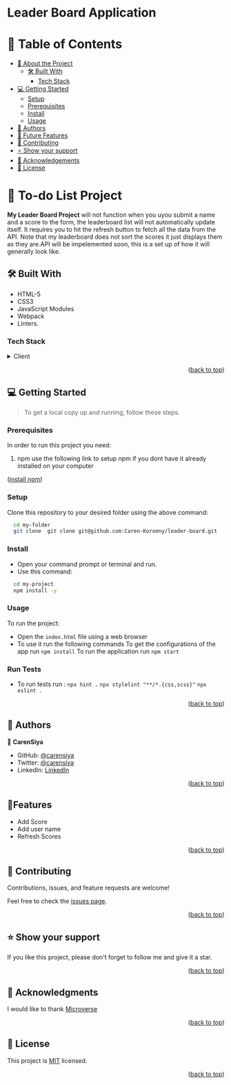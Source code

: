 # Leader Board Application

<a name="readme-top"></a>

<!-- TABLE OF CONTENTS -->

# 📗 Table of Contents

- [📖 About the Project](#about-project)
  - [🛠 Built With](#built-with)
    - [Tech Stack](#tech-stack)
- [💻 Getting Started](#getting-started)
  - [Setup](#setup)
  - [Prerequisites](#prerequisites)
  - [Install](#install)
  - [Usage](#usage)
- [👥 Authors](#authors)
- [🔭 Future Features](#future-features)
- [🤝 Contributing](#contributing)
- [⭐️ Show your support](#support)
- [🙏 Acknowledgements](#acknowledgements)
- [📝 License](#license)

<!-- PROJECT DESCRIPTION -->

# 📖 To-do List Project <a name="about-project"></a>

**My Leader Board Project** will not function when you uyou submit a name and a score to the form, the leaderboard list will not automatically update itself. It requires you to hit the refresh button to fetch all the data from the API. Note that my leaderboard does not sort the scores it just displays them as they are.API will be impelemented soon, this is a set up of how it will generally look like.

## 🛠 Built With <a name="built-with"></a>
* HTML-5
* CSS3
* JavaScript Modules
* Webpack
* Linters.
### Tech Stack <a name="tech-stack"></a>

<details>
  <summary>Client</summary>
  <ul>
    <li><a href="https://html.com/">Html</a></li>
    <li><a href="https://www.w3.org/Style/CSS/Overview.en.html">CSS</a></li>
    <li><a href="https://www.javascript.com/">JavaScript</a></li>
    <li><a href="https://webpack.js.org/">Webpack</a></li>
  </ul>
</details>
<p align="right">(<a href="#readme-top">back to top</a>)</p>
<!-- GETTING STARTED -->

## 💻 Getting Started <a name="getting-started"></a>

> To get a local copy up and running, follow these steps.

### Prerequisites

In order to run this project you need:

1. npm 
use the following link to setup npm if you dont have it already installed on your computer 

<p align="left">(<a href="https://docs.npmjs.com/downloading-and-installing-node-js-and-npm">install npm</a>)</p>

### Setup

Clone this repository to your desired folder using the above command:

```sh
  cd my-folder
  git clone  git clone git@github.com:Caren-Koroeny/leader-board.git
```

### Install

* Open your command prompt or terminal and run.
* Use this command:

```sh
  cd my-project
  npm install -y
```

### Usage

To run the project:

* Open the `index.html` file using a web browser
* To use it run the following commands To get the configurations of the app run `npm install` To run the application run `npm start`

### Run Tests

* To run tests run : `npx hint .` `npx stylelint "**/*.{css,scss}"`  `npx eslint .`



<p align="right">(<a href="#readme-top">back to top</a>)</p>

<!-- AUTHORS -->

## 👥 Authors <a name="authors"></a>

👤 **CarenSiya**

- GitHub: [@carensiya ](https://github.com/Caren-Koroeny)
- Twitter: [@carensiya](https://twitter.com/home)
- LinkedIn: [LinkedIn](www.linkedin.com/in/caren-siya-a89712180)

<p align="right">(<a href="#readme-top">back to top</a>)</p>

<!-- Features -->
## 🔭Features <a name="future-features"></a>

* Add Score
* Add user name
* Refresh Scores

<p align="right">(<a href="#readme-top">back to top</a>)</p>

<!-- CONTRIBUTING -->

## 🤝 Contributing <a name="contributing"></a>

Contributions, issues, and feature requests are welcome!

Feel free to check the [issues page](../../issues/).

<p align="right">(<a href="#readme-top">back to top</a>)</p>

<!-- SUPPORT -->
## ⭐️ Show your support <a name="support"></a>

If you like this project, please don't forget to follow me and give it a star.

<p align="right">(<a href="#readme-top">back to top</a>)</p>


<!-- ACKNOWLEDGEMENTS -->

## 🙏 Acknowledgments <a name="acknowledgements"></a>

I would like to thank [Microverse](https://www.microverse.org/)

<p align="right">(<a href="#readme-top">back to top</a>)</p>

<!-- LICENSE -->

## 📝 License <a name="license"></a>

This project is [MIT](https://github.com/Caren-Koroeny/Hello-world/blob/master/LICENSE) licensed.

<p align="right">(<a href="#readme-top">back to top</a>)</p>